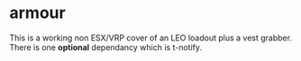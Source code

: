 # armour

This is a working non ESX/VRP cover of an LEO loadout plus a vest grabber. There is one **optional** dependancy which is t-notify.
